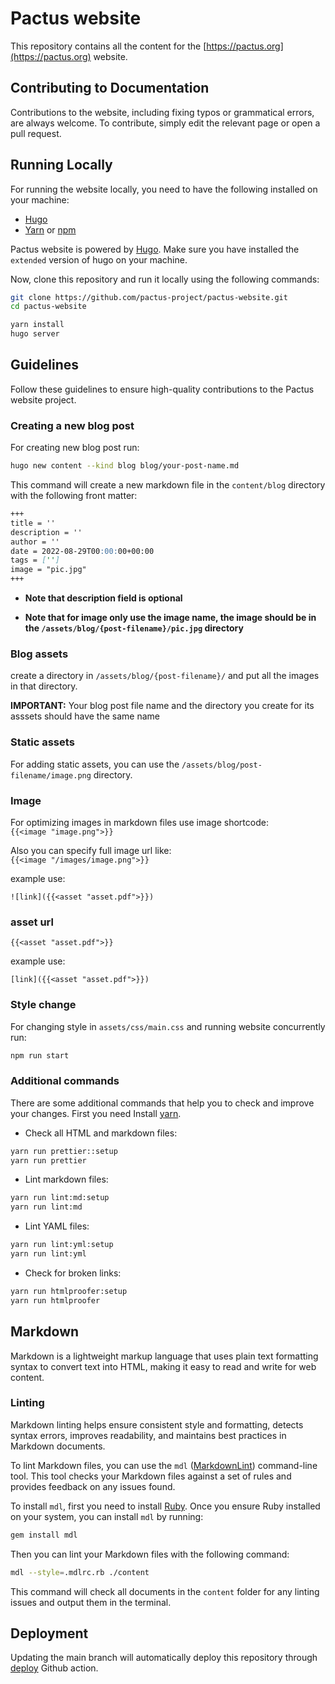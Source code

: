 # Pactus website

This repository contains all the content for the [https://pactus.org](https://pactus.org) website.

## Contributing to Documentation

Contributions to the website, including fixing typos or grammatical errors, are always welcome.
To contribute, simply edit the relevant page or open a pull request.

## Running Locally

For running the website locally, you need to have the following installed on your machine:

- [Hugo](https://gohugo.io/)
- [Yarn](https://yarnpkg.com/) or [npm](https://www.npmjs.com/)

Pactus website is powered by [Hugo](https://gohugo.io/).
Make sure you have installed the `extended` version of hugo on your machine.

Now, clone this repository and run it locally using the following commands:

```bash
git clone https://github.com/pactus-project/pactus-website.git
cd pactus-website

yarn install
hugo server
```

## Guidelines

Follow these guidelines to ensure high-quality contributions to the Pactus website project.

### Creating a new blog post

For creating new blog post run:

```bash
hugo new content --kind blog blog/your-post-name.md
```

This command will create a new markdown file in the `content/blog` directory with the following front matter:

```markdown
+++
title = ''
description = ''
author = ''
date = 2022-08-29T00:00:00+00:00
tags = ['']
image = "pic.jpg"
+++
```

- **Note that description field is optional**

- **Note that for image only use the image name, the image should be in the `/assets/blog/{post-filename}/pic.jpg` directory**

### Blog assets

create a directory in `/assets/blog/{post-filename}/` and put all the images in that directory.

**IMPORTANT:** Your blog post file name and the directory you create for its asssets should have the same name

### Static assets

For adding static assets, you can use the `/assets/blog/post-filename/image.png` directory.

### Image

For optimizing images in markdown files use image shortcode: \
`{{<image "image.png">}}` 

Also you can specify full image url like: \
`{{<image "/images/image.png">}}`

example use:

`![link]({{<asset "asset.pdf">}})`



### asset url

`{{<asset "asset.pdf">}}`

example use:

`[link]({{<asset "asset.pdf">}})`

### Style change

For changing style in `assets/css/main.css` and running website concurrently run:

```bash
npm run start
```

### Additional commands

There are some additional commands that help you to check and improve your changes.
First you need Install [yarn](https://yarnpkg.com/).

- Check all HTML and markdown files:

```bash
yarn run prettier::setup
yarn run prettier
```

- Lint markdown files:

```bash
yarn run lint:md:setup
yarn run lint:md
```

- Lint YAML files:

```bash
yarn run lint:yml:setup
yarn run lint:yml
```

- Check for broken links:

```bash
yarn run htmlproofer:setup
yarn run htmlproofer
```

## Markdown

Markdown is a lightweight markup language that uses plain text formatting syntax to convert text into HTML,
making it easy to read and write for web content.

### Linting

Markdown linting helps ensure consistent style and formatting, detects syntax errors, improves readability,
and maintains best practices in Markdown documents.

To lint Markdown files, you can use the `mdl` ([MarkdownLint](https://github.com/DavidAnson/markdownlint)) command-line tool.
This tool checks your Markdown files against a set of rules and provides feedback on any issues found.

To install `mdl`, first you need to install [Ruby](https://www.ruby-lang.org/en/documentation/installation/).
Once you ensure Ruby installed on your system, you can install `mdl` by running:

```sh
gem install mdl
```

Then you can lint your Markdown files with the following command:

```sh
mdl --style=.mdlrc.rb ./content
```

This command will check all documents in the `content` folder for any linting issues and output them in the terminal.

## Deployment

Updating the main branch will automatically deploy this repository through
[deploy](.github/workflows/deploy.yml) Github action.
